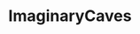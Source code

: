 ---
title: ImaginaryCaves
crosslinks:
- ImaginarySeascapes
- ImaginaryTamriel
- ImaginaryCrawlers
- ImaginaryRuins
- ImaginaryHalo
---